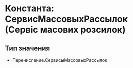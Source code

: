 ﻿# Константа: СервисМассовыхРассылок (Сервіс масових розсилок)

## Тип значения

- Перечисление.СервисыМассовыхРассылок

